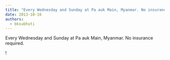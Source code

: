 ```yaml
---
title: "Every Wednesday and Sunday at Pa auk Main, Myanmar. No insurance required."
date: 2013-10-16
authors: 
  - bksubhuti
---
```


Every Wednesday and Sunday at Pa auk Main, Myanmar. No insurance required.﻿

!

